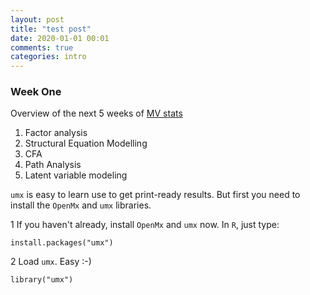 ```yaml
---
layout: post
title: "test post"
date: 2020-01-01 00:01
comments: true
categories: intro
---
```


<a name="top"></a>
### Week One

Overview of the next 5 weeks of [MV stats](http://www.drps.ed.ac.uk/15-16/dpt/cxpsyl11054.htm)

1. Factor analysis
2. Structural Equation Modelling
3. CFA
4. Path Analysis
5. Latent variable modeling


`umx` is easy to learn use to get print-ready results. But first you need to install the `OpenMx` and `umx` libraries.

1 If you haven't already, install `OpenMx` and `umx` now. In `R`, just type:

``` splus
install.packages("umx")
```

2 Load `umx`. Easy :-)

``` splus
library("umx")
```
